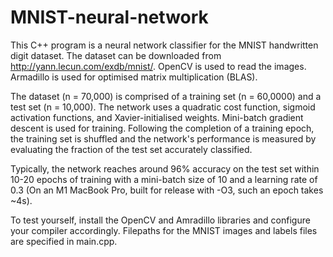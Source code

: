 # MNIST-neural-network

This C++ program is a neural network classifier for the MNIST handwritten digit dataset. The dataset can be downloaded from http://yann.lecun.com/exdb/mnist/. OpenCV is used to read the images. Armadillo is used for optimised matrix multiplication (BLAS).

The dataset (n = 70,000) is comprised of a training set (n = 60,0000) and a test set (n = 10,000). The network uses a quadratic cost function, sigmoid activation functions, and Xavier-initialised weights. Mini-batch gradient descent is used for training. Following the completion of a training epoch, the training set is shuffled and the network's performance is measured by evaluating the fraction of the test set accurately classified.

Typically, the network reaches around 96% accuracy on the test set within 10-20 epochs of training with a mini-batch size of 10 and a learning rate of 0.3 (On an M1 MacBook Pro, built for release with -O3, such an epoch takes ~4s).

To test yourself, install the OpenCV and Amradillo libraries and configure your compiler accordingly. Filepaths for the MNIST images and labels files are specified in main.cpp.

